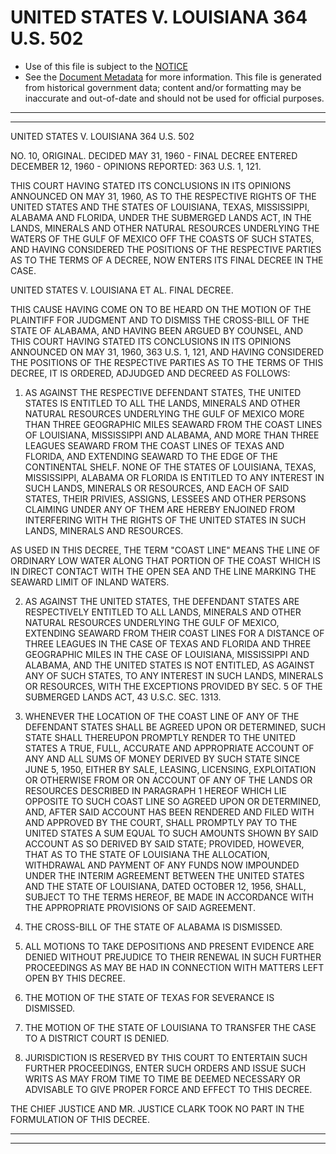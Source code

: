 ---
---

# UNITED STATES V. LOUISIANA 364 U.S. 502

* Use of this file is subject to the [NOTICE](https://github.com/publicdocs/notice/blob/master/NOTICE)
* See the [Document Metadata](../../../) for more information.
  This file is generated from historical government data; content and/or formatting may be inaccurate and out-of-date and should not be used for official purposes.

----------
----------

UNITED STATES V. LOUISIANA 364 U.S. 502

NO. 10, ORIGINAL.  DECIDED MAY 31, 1960 - FINAL DECREE ENTERED DECEMBER 12, 1960 - OPINIONS REPORTED:  363 U.S. 1, 121.

THIS COURT HAVING STATED ITS CONCLUSIONS IN ITS OPINIONS ANNOUNCED ON MAY 31, 1960, AS TO THE RESPECTIVE RIGHTS OF THE UNITED STATES AND THE STATES OF LOUISIANA, TEXAS, MISSISSIPPI, ALABAMA AND FLORIDA, UNDER THE SUBMERGED LANDS ACT, IN THE LANDS, MINERALS AND OTHER NATURAL RESOURCES UNDERLYING THE WATERS OF THE GULF OF MEXICO OFF THE COASTS OF SUCH STATES, AND HAVING CONSIDERED THE POSITIONS OF THE RESPECTIVE PARTIES AS TO THE TERMS OF A DECREE, NOW ENTERS ITS FINAL DECREE IN THE CASE.

UNITED STATES V. LOUISIANA ET AL. FINAL DECREE.

THIS CAUSE HAVING COME ON TO BE HEARD ON THE MOTION OF THE PLAINTIFF FOR JUDGMENT AND TO DISMISS THE CROSS-BILL OF THE STATE OF ALABAMA, AND HAVING BEEN ARGUED BY COUNSEL, AND THIS COURT HAVING STATED ITS CONCLUSIONS IN ITS OPINIONS ANNOUNCED ON MAY 31, 1960, 363 U.S. 1, 121, AND HAVING CONSIDERED THE POSITIONS OF THE RESPECTIVE PARTIES AS TO THE TERMS OF THIS DECREE, IT IS ORDERED, ADJUDGED AND DECREED AS FOLLOWS:

1.  AS AGAINST THE RESPECTIVE DEFENDANT STATES, THE UNITED STATES IS ENTITLED TO ALL THE LANDS, MINERALS AND OTHER NATURAL RESOURCES UNDERLYING THE GULF OF MEXICO MORE THAN THREE GEOGRAPHIC MILES SEAWARD FROM THE COAST LINES OF LOUISIANA, MISSISSIPPI AND ALABAMA, AND MORE THAN THREE LEAGUES SEAWARD FROM THE COAST LINES OF TEXAS AND FLORIDA, AND EXTENDING SEAWARD TO THE EDGE OF THE CONTINENTAL SHELF.  NONE OF THE STATES OF LOUISIANA, TEXAS, MISSISSIPPI, ALABAMA OR FLORIDA IS ENTITLED TO ANY INTEREST IN SUCH LANDS, MINERALS OR RESOURCES, AND EACH OF SAID STATES, THEIR PRIVIES, ASSIGNS, LESSEES AND OTHER PERSONS CLAIMING UNDER ANY OF THEM ARE HEREBY ENJOINED FROM INTERFERING WITH THE RIGHTS OF THE UNITED STATES IN SUCH LANDS, MINERALS AND RESOURCES.

AS USED IN THIS DECREE, THE TERM "COAST LINE" MEANS THE LINE OF ORDINARY LOW WATER ALONG THAT PORTION OF THE COAST WHICH IS IN DIRECT CONTACT WITH THE OPEN SEA AND THE LINE MARKING THE SEAWARD LIMIT OF INLAND WATERS.

2.  AS AGAINST THE UNITED STATES, THE DEFENDANT STATES ARE RESPECTIVELY ENTITLED TO ALL LANDS, MINERALS AND OTHER NATURAL RESOURCES UNDERLYING THE GULF OF MEXICO, EXTENDING SEAWARD FROM THEIR COAST LINES FOR A DISTANCE OF THREE LEAGUES IN THE CASE OF TEXAS AND FLORIDA AND THREE GEOGRAPHIC MILES IN THE CASE OF LOUISIANA, MISSISSIPPI AND ALABAMA, AND THE UNITED STATES IS NOT ENTITLED, AS AGAINST ANY OF SUCH STATES, TO ANY INTEREST IN SUCH LANDS, MINERALS OR RESOURCES, WITH THE EXCEPTIONS PROVIDED BY SEC. 5 OF THE SUBMERGED LANDS ACT, 43 U.S.C. SEC. 1313.

3.  WHENEVER THE LOCATION OF THE COAST LINE OF ANY OF THE DEFENDANT STATES SHALL BE AGREED UPON OR DETERMINED, SUCH STATE SHALL THEREUPON PROMPTLY RENDER TO THE UNITED STATES A TRUE, FULL, ACCURATE AND APPROPRIATE ACCOUNT OF ANY AND ALL SUMS OF MONEY DERIVED BY SUCH STATE SINCE JUNE 5, 1950, EITHER BY SALE, LEASING, LICENSING, EXPLOITATION OR OTHERWISE FROM OR ON ACCOUNT OF ANY OF THE LANDS OR RESOURCES DESCRIBED IN PARAGRAPH 1 HEREOF WHICH LIE OPPOSITE TO SUCH COAST LINE SO AGREED UPON OR DETERMINED, AND, AFTER SAID ACCOUNT HAS BEEN RENDERED AND FILED WITH AND APPROVED BY THE COURT, SHALL PROMPTLY PAY TO THE UNITED STATES A SUM EQUAL TO SUCH AMOUNTS SHOWN BY SAID ACCOUNT AS SO DERIVED BY SAID STATE; PROVIDED, HOWEVER, THAT AS TO THE STATE OF LOUISIANA THE ALLOCATION, WITHDRAWAL AND PAYMENT OF ANY FUNDS NOW IMPOUNDED UNDER THE INTERIM AGREEMENT BETWEEN THE UNITED STATES AND THE STATE OF LOUISIANA, DATED OCTOBER 12, 1956, SHALL, SUBJECT TO THE TERMS HEREOF, BE MADE IN ACCORDANCE WITH THE APPROPRIATE PROVISIONS OF SAID AGREEMENT.

4.  THE CROSS-BILL OF THE STATE OF ALABAMA IS DISMISSED.

5.  ALL MOTIONS TO TAKE DEPOSITIONS AND PRESENT EVIDENCE ARE DENIED WITHOUT PREJUDICE TO THEIR RENEWAL IN SUCH FURTHER PROCEEDINGS AS MAY BE HAD IN CONNECTION WITH MATTERS LEFT OPEN BY THIS DECREE.

6.  THE MOTION OF THE STATE OF TEXAS FOR SEVERANCE IS DISMISSED.

7.  THE MOTION OF THE STATE OF LOUISIANA TO TRANSFER THE CASE TO A DISTRICT COURT IS DENIED.

8.  JURISDICTION IS RESERVED BY THIS COURT TO ENTERTAIN SUCH FURTHER PROCEEDINGS, ENTER SUCH ORDERS AND ISSUE SUCH WRITS AS MAY FROM TIME TO TIME BE DEEMED NECESSARY OR ADVISABLE TO GIVE PROPER FORCE AND EFFECT TO THIS DECREE.

THE CHIEF JUSTICE AND MR. JUSTICE CLARK TOOK NO PART IN THE FORMULATION OF THIS DECREE.


----------
----------

